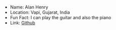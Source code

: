 - Name: Alan Henry
- Location: Vapi, Gujarat, India
- Fun Fact: I can play the guitar and also the piano
- Link: [Github](https://github.com/alanhenry0221)
